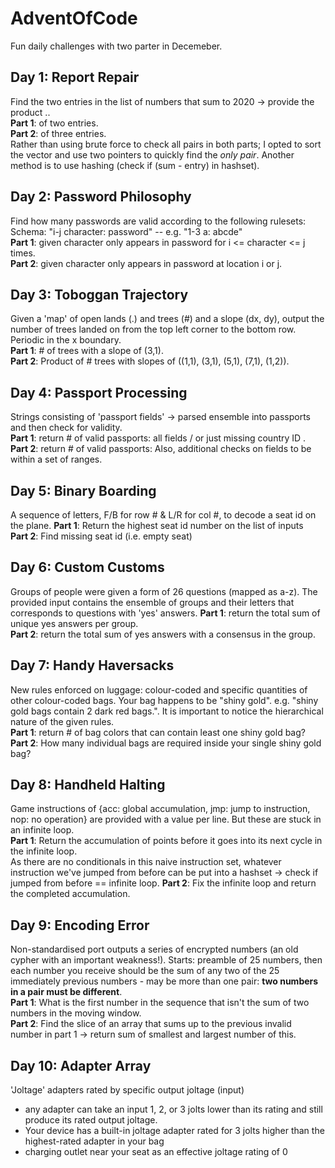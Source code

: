 # AdventOfCode
Fun daily challenges with two parter in Decemeber.

## Day 1: Report Repair
Find the two entries in the list of numbers that sum to 2020 -> provide the product ..<br>
__Part 1__:  of two entries.<br>
__Part 2__:  of three entries.<br>
Rather than using brute force to check all pairs in both parts; I opted to sort the vector and use two pointers to quickly find the *only pair*. Another method is to use hashing (check if (sum - entry) in hashset).

## Day 2: Password Philosophy
Find how many passwords are valid according to the following rulesets:<br>
Schema: "i-j character: password" -- e.g. "1-3 a: abcde"<br>
__Part 1__: given character only appears in password for i <= character <= j times.<br>
__Part 2__: given character only appears in password at location i or j.

## Day 3: Toboggan Trajectory
Given a 'map' of open lands (.) and trees (#) and a slope (dx, dy), output the number of trees landed on from the top left corner to the bottom row. Periodic in the x boundary.<br>
__Part 1__: \# of trees with a slope of (3,1).<br>
__Part 2__: Product of \# trees with slopes of ((1,1), (3,1), (5,1), (7,1), (1,2)).

## Day 4: Passport Processing
Strings consisting of 'passport fields' -> parsed ensemble into passports and then check for validity.<br>
__Part 1__: return \# of valid passports: all fields / or just missing country ID .<br>
__Part 2__: return \# of valid passports: Also, additional checks on fields to be within a set of ranges.<br>

## Day 5: Binary Boarding
A sequence of letters, F/B for row \# & L/R for col \#, to decode a seat id on the plane. 
__Part 1__: Return the highest seat id number on the list of inputs<br>
__Part 2__: Find missing seat id (i.e. empty seat) <br>


## Day 6: Custom Customs
Groups of people were given a form of 26 questions (mapped as a-z). The provided input contains the ensemble of groups and their letters that corresponds to questions with 'yes' answers.
__Part 1__: return the total sum of unique yes answers per group. <br>
__Part 2__: return the total sum of yes answers with a consensus in the group. <br>

## Day 7: Handy Haversacks
New rules enforced on luggage: colour-coded and specific quantities of other colour-coded bags. Your bag happens to be "shiny gold".
e.g. "shiny gold bags contain 2 dark red bags.". It is important to notice the hierarchical nature of the given rules.<br>
__Part 1__: return # of bag colors that can contain least one shiny gold bag? <br>
__Part 2__: How many individual bags are required inside your single shiny gold bag? <br>


## Day 8: Handheld Halting
Game instructions of {acc: global accumulation, jmp: jump to instruction, nop: no operation} are provided with a value per line. But these are stuck in an infinite loop.<br>
__Part 1__: Return the accumulation of points before it goes into its next cycle in the infinite loop. <br>
As there are no conditionals in this naive instruction set, whatever instruction we've jumped from before can be put into a hashset -> check if jumped from before == infinite loop.
__Part 2__: Fix the infinite loop and return the completed accumulation. <br>

## Day 9: Encoding Error
Non-standardised port outputs a series of encrypted numbers (an old cypher with an important weakness!). Starts: preamble of 25 numbers, then each number you receive should be the sum of any two of the 25 immediately previous numbers - may be more than one pair: __two numbers in a pair must be different__. <br>
__Part 1__: What is the first number in the sequence that isn't the sum of two numbers in the moving window.<br>
__Part 2__: Find the slice of an array that sums up to the previous invalid number in part 1 -> return sum of smallest and largest number of this.

## Day 10: Adapter Array

'Joltage' adapters rated by specific output joltage (input)
- any adapter can take an input 1, 2, or 3 jolts lower than its rating and still produce its rated output joltage.
- Your device has a built-in joltage adapter rated for 3 jolts higher than the highest-rated adapter in your bag
- charging outlet near your seat as an effective joltage rating of 0





